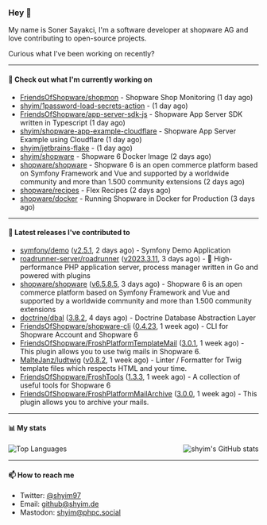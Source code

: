 ### Hey 👋

My name is Soner Sayakci, I'm a software developer at shopware AG and love contributing to open-source projects.

Curious what I've been working on recently?

---

#### 👷 Check out what I'm currently working on

- [FriendsOfShopware/shopmon](https://github.com/FriendsOfShopware/shopmon) - Shopware Shop Monitoring (1 day ago)
- [shyim/1password-load-secrets-action](https://github.com/shyim/1password-load-secrets-action) -  (1 day ago)
- [FriendsOfShopware/app-server-sdk-js](https://github.com/FriendsOfShopware/app-server-sdk-js) - Shopware App Server SDK written in Typescript (1 day ago)
- [shyim/shopware-app-example-cloudflare](https://github.com/shyim/shopware-app-example-cloudflare) - Shopware App Server Example using Cloudflare (1 day ago)
- [shyim/jetbrains-flake](https://github.com/shyim/jetbrains-flake) -  (1 day ago)
- [shyim/shopware](https://github.com/shyim/shopware) - Shopware 6 Docker Image (2 days ago)
- [shopware/shopware](https://github.com/shopware/shopware) - Shopware 6 is an open commerce platform based on Symfony Framework and Vue and supported by a worldwide community and more than 1.500 community extensions (2 days ago)
- [shopware/recipes](https://github.com/shopware/recipes) - Flex Recipes (2 days ago)
- [shopware/docker](https://github.com/shopware/docker) - Running Shopware in Docker for Production (3 days ago)

---

#### 🔭 Latest releases I've contributed to

- [symfony/demo](https://github.com/symfony/demo) ([v2.5.1](https://github.com/symfony/demo/releases/tag/v2.5.1), 2 days ago) - Symfony Demo Application
- [roadrunner-server/roadrunner](https://github.com/roadrunner-server/roadrunner) ([v2023.3.11](https://github.com/roadrunner-server/roadrunner/releases/tag/v2023.3.11), 3 days ago) - 🤯 High-performance PHP application server, process manager written in Go and powered with plugins
- [shopware/shopware](https://github.com/shopware/shopware) ([v6.5.8.5](https://github.com/shopware/shopware/releases/tag/v6.5.8.5), 3 days ago) - Shopware 6 is an open commerce platform based on Symfony Framework and Vue and supported by a worldwide community and more than 1.500 community extensions
- [doctrine/dbal](https://github.com/doctrine/dbal) ([3.8.2](https://github.com/doctrine/dbal/releases/tag/3.8.2), 4 days ago) - Doctrine Database Abstraction Layer
- [FriendsOfShopware/shopware-cli](https://github.com/FriendsOfShopware/shopware-cli) ([0.4.23](https://github.com/FriendsOfShopware/shopware-cli/releases/tag/0.4.23), 1 week ago) - CLI for Shopware Account and Shopware 6
- [FriendsOfShopware/FroshPlatformTemplateMail](https://github.com/FriendsOfShopware/FroshPlatformTemplateMail) ([3.0.1](https://github.com/FriendsOfShopware/FroshPlatformTemplateMail/releases/tag/3.0.1), 1 week ago) - This plugin allows you to use twig mails in Shopware 6.
- [MalteJanz/ludtwig](https://github.com/MalteJanz/ludtwig) ([v0.8.2](https://github.com/MalteJanz/ludtwig/releases/tag/v0.8.2), 1 week ago) - Linter / Formatter for Twig template files which respects HTML and your time.
- [FriendsOfShopware/FroshTools](https://github.com/FriendsOfShopware/FroshTools) ([1.3.3](https://github.com/FriendsOfShopware/FroshTools/releases/tag/1.3.3), 1 week ago) - A collection of useful tools for Shopware 6
- [FriendsOfShopware/FroshPlatformMailArchive](https://github.com/FriendsOfShopware/FroshPlatformMailArchive) ([3.0.0](https://github.com/FriendsOfShopware/FroshPlatformMailArchive/releases/tag/3.0.0), 1 week ago) - This plugin allows you to archive your mails.

---

#### 📊 My stats

<img align="right" alt="shyim's GitHub stats" src="https://github-readme-stats.vercel.app/api?username=shyim&count_private=1&show_icons=true&" />

![Top Languages](https://github-readme-stats.vercel.app/api/top-langs/?username=shyim)

---

#### 📫 How to reach me

- Twitter: [@shyim97](https://twitter.com/shyim97)
- Email: [github@shyim.de](mailto://github@shyim.de)
- Mastodon: <a rel="me" href="https://phpc.social/@shyim">shyim@phpc.social</a>
